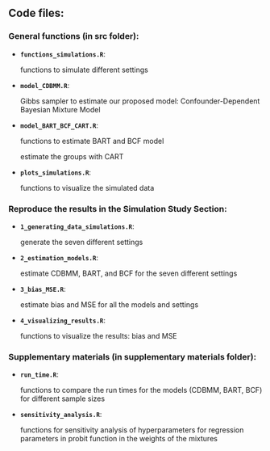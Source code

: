## Code files:

### General functions (in src folder):
 - **`functions_simulations.R`**:
   
    functions to simulate different settings
 - **`model_CDBMM.R`**:

   Gibbs sampler to estimate our proposed model: Confounder-Dependent Bayesian Mixture Model
 - **`model_BART_BCF_CART.R`**:

   functions to estimate BART and BCF model

   estimate the groups with CART
 - **`plots_simulations.R`**:

   functions to visualize the simulated data

### Reproduce the results in the Simulation Study Section:
 - **`1_generating_data_simulations.R`**:

   generate the seven different settings
 - **`2_estimation_models.R`**:

   estimate CDBMM, BART, and BCF for the seven different settings
 - **`3_bias_MSE.R`**:

   estimate bias and MSE for all the models and settings
 - **`4_visualizing_results.R`**:

   functions to visualize the results: bias and MSE

### Supplementary materials (in supplementary materials folder):
 - **`run_time.R`**:
   
    functions to compare the run times for the models (CDBMM, BART, BCF) for different sample sizes

- **`sensitivity_analysis.R`**:
   
    functions for sensitivity analysis of hyperparameters for regression parameters in probit function in the weights of the mixtures
